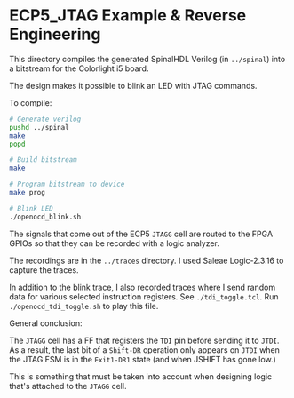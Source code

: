 
# ECP5_JTAG Example & Reverse Engineering

This directory compiles the generated SpinalHDL Verilog (in `../spinal`)
into a bitstream for the Colorlight i5 board.

The design makes it possible to blink an LED with JTAG commands.

To compile:

```sh
# Generate verilog
pushd ../spinal
make
popd

# Build bitstream
make

# Program bitstream to device
make prog

# Blink LED
./openocd_blink.sh
```

The signals that come out of the ECP5 `JTAGG` cell are routed to
the FPGA GPIOs so that they can be recorded with a logic analyzer.

The recordings are in the `../traces` directory. I used Saleae Logic-2.3.16 to
capture the traces.

In addition to the blink trace, I also recorded traces where I send random
data for various selected instruction registers. See `./tdi_toggle.tcl`. 
Run `./openocd_tdi_toggle.sh` to play this file.

General conclusion:

The `JTAGG` cell has a FF that registers the `TDI` pin before sending it to 
`JTDI`. As a result, the last bit of a `Shift-DR` operation only appears
on `JTDI` when the JTAG FSM is in the `Exit1-DR1` state (and when JSHIFT has
gone low.)

This is something that must be taken into account when designing logic
that's attached to the `JTAGG` cell.

